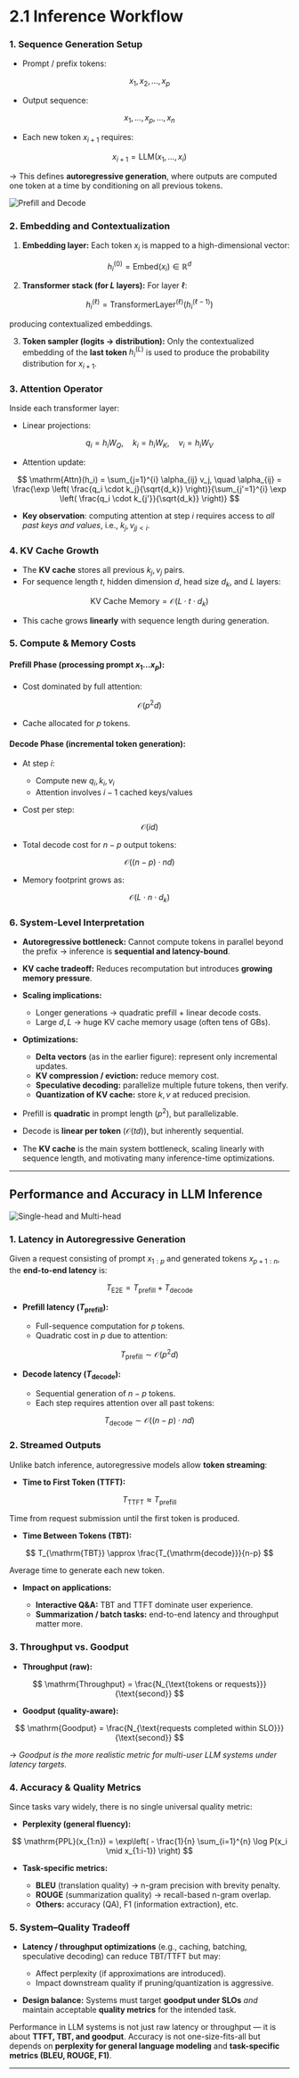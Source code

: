 # **2.1 Inference Workflow**

### **1. Sequence Generation Setup**

* Prompt / prefix tokens:

$$
x_{1}, x_{2}, \dots, x_{p}
$$

* Output sequence:

$$
x_{1}, \dots, x_{p}, \dots, x_{n}
$$

* Each new token $x_{i+1}$ requires:

$$
x_{i+1} = \mathrm{LLM}(x_1, \dots, x_i)
$$

→ This defines **autoregressive generation**, where outputs are computed one token at a time by conditioning on all previous tokens.




![Prefill and Decode](../../images/prefill-decode.png)



### **2. Embedding and Contextualization**

1. **Embedding layer:**
   Each token $x_i$ is mapped to a high-dimensional vector:

$$
h_i^{(0)} = \mathrm{Embed}(x_i) \in \mathbb{R}^d
$$

2. **Transformer stack (for $L$ layers):**
   For layer $\ell$:

$$
h_i^{(\ell)} = \mathrm{TransformerLayer}^{(\ell)}(h_i^{(\ell-1)})
$$

   producing contextualized embeddings.

3. **Token sampler (logits → distribution):**
   Only the contextualized embedding of the **last token** $h_i^{(L)}$ is used to produce the probability distribution for $x_{i+1}$.



### **3. Attention Operator**

Inside each transformer layer:

* Linear projections:

$$
q_i = h_i W_Q, \quad k_i = h_i W_K, \quad v_i = h_i W_V
$$

* Attention update:

$$
\mathrm{Attn}(h_i) = \sum_{j=1}^{i} \alpha_{ij} v_j, \quad
\alpha_{ij} = \frac{\exp \left( \frac{q_i \cdot k_j}{\sqrt{d_k}} \right)}{\sum_{j'=1}^{i} \exp \left( \frac{q_i \cdot k_{j'}}{\sqrt{d_k}} \right)}
$$

* **Key observation**: computing attention at step $i$ requires access to *all past keys and values*, i.e., ${k_j, v_j}_{j < i}$.




### **4. KV Cache Growth**

* The **KV cache** stores all previous $k_j, v_j$ pairs.
* For sequence length $t$, hidden dimension $d$, head size $d_k$, and $L$ layers:

$$
\mathrm{KV\ Cache\ Memory} = \mathcal{O}(L \cdot t \cdot d_k)
$$

* This cache grows **linearly** with sequence length during generation.



### **5. Compute & Memory Costs**

#### **Prefill Phase (processing prompt $x_1 \dots x_p$):**

* Cost dominated by full attention:

$$
\mathcal{O}(p^2 d)
$$

* Cache allocated for $p$ tokens.

#### **Decode Phase (incremental token generation):**

* At step $i$:

  * Compute new $q_i, k_i, v_i$
  * Attention involves $i-1$ cached keys/values
* Cost per step:

$$
\mathcal{O}(i d)
$$

* Total decode cost for $n-p$ output tokens:

$$
\mathcal{O}((n-p) \cdot n d)
$$

* Memory footprint grows as:

$$
\mathcal{O}(L \cdot n \cdot d_k)
$$



### **6. System-Level Interpretation**

* **Autoregressive bottleneck:** Cannot compute tokens in parallel beyond the prefix → inference is **sequential and latency-bound**.
* **KV cache tradeoff:** Reduces recomputation but introduces **growing memory pressure**.
* **Scaling implications:**

  * Longer generations → quadratic prefill + linear decode costs.
  * Large $d, L$ → huge KV cache memory usage (often tens of GBs).
* **Optimizations:**

  * **Delta vectors** (as in the earlier figure): represent only incremental updates.
  * **KV compression / eviction:** reduce memory cost.
  * **Speculative decoding:** parallelize multiple future tokens, then verify.
  * **Quantization of KV cache:** store $k,v$ at reduced precision.


* Prefill is **quadratic** in prompt length ($p^2$), but parallelizable.
* Decode is **linear per token** ($\mathcal{O}(td)$), but inherently sequential.
* The **KV cache** is the main system bottleneck, scaling linearly with sequence length, and motivating many inference-time optimizations.


---

## **Performance and Accuracy in LLM Inference**


![Single-head and Multi-head](../../images/single-head-multi-head.png)


### **1. Latency in Autoregressive Generation**

Given a request consisting of prompt $x_{1:p}$ and generated tokens $x_{p+1:n}$, the **end-to-end latency** is:

$$
T_{\mathrm{E2E}} = T_{\mathrm{prefill}} + T_{\mathrm{decode}}
$$

* **Prefill latency ($T_{\mathrm{prefill}}$):**

  * Full-sequence computation for $p$ tokens.
  * Quadratic cost in $p$ due to attention:

$$
T_{\mathrm{prefill}} \sim \mathcal{O}(p^2 d)
$$

* **Decode latency ($T_{\mathrm{decode}}$):**

  * Sequential generation of $n-p$ tokens.
  * Each step requires attention over all past tokens:

$$
T_{\mathrm{decode}} \sim \mathcal{O}((n-p) \cdot n d)
$$



### **2. Streamed Outputs**

Unlike batch inference, autoregressive models allow **token streaming**:

* **Time to First Token (TTFT):**

$$
T_{\mathrm{TTFT}} \approx T_{\mathrm{prefill}}
$$

  Time from request submission until the first token is produced.

* **Time Between Tokens (TBT):**

$$
T_{\mathrm{TBT}} \approx \frac{T_{\mathrm{decode}}}{n-p}
$$

  Average time to generate each new token.

* **Impact on applications:**

  * **Interactive Q\&A:** TBT and TTFT dominate user experience.
  * **Summarization / batch tasks:** end-to-end latency and throughput matter more.



### **3. Throughput vs. Goodput**

* **Throughput (raw):**

$$
\mathrm{Throughput} = \frac{N_{\text{tokens or requests}}}{\text{second}}
$$

* **Goodput (quality-aware):**

$$
\mathrm{Goodput} = \frac{N_{\text{requests completed within SLO}}}{\text{second}}
$$

→ *Goodput is the more realistic metric for multi-user LLM systems under latency targets.*



### **4. Accuracy & Quality Metrics**

Since tasks vary widely, there is no single universal quality metric:

* **Perplexity (general fluency):**

$$
\mathrm{PPL}(x_{1:n}) = \exp\left( - \frac{1}{n} \sum_{i=1}^{n} \log P(x_i \mid x_{1:i-1}) \right)
$$

* **Task-specific metrics:**

  * **BLEU** (translation quality) → n-gram precision with brevity penalty.
  * **ROUGE** (summarization quality) → recall-based n-gram overlap.
  * **Others:** accuracy (QA), F1 (information extraction), etc.



### **5. System–Quality Tradeoff**

* **Latency / throughput optimizations** (e.g., caching, batching, speculative decoding) can reduce TBT/TTFT but may:

  * Affect perplexity (if approximations are introduced).
  * Impact downstream quality if pruning/quantization is aggressive.

* **Design balance:**
  Systems must target **goodput under SLOs** *and* maintain acceptable **quality metrics** for the intended task.


Performance in LLM systems is not just raw latency or throughput — it is about **TTFT, TBT, and goodput**. Accuracy is not one-size-fits-all but depends on **perplexity for general language modeling** and **task-specific metrics (BLEU, ROUGE, F1)**.

---



















